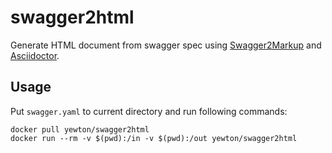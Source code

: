 swagger2html
==============

Generate HTML document from swagger spec using [Swagger2Markup](https://github.com/Swagger2Markup/swagger2markup) and [Asciidoctor](http://asciidoctor.org/).

Usage
------

Put `swagger.yaml` to current directory and run following commands:

```
docker pull yewton/swagger2html
docker run --rm -v $(pwd):/in -v $(pwd):/out yewton/swagger2html
```
